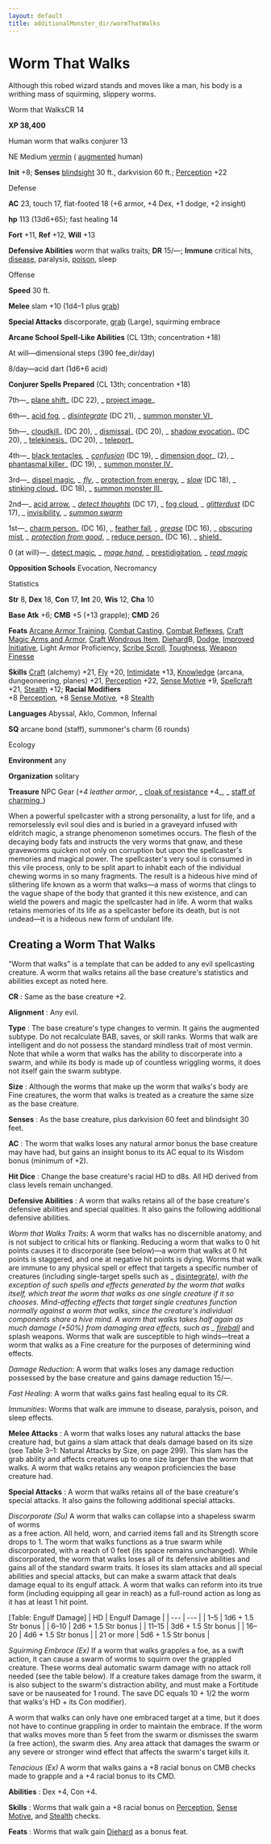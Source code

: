 ```yaml
---
layout: default
title: additionalMonster_dir/wormThatWalks
---
```

# Worm That Walks

Although this robed wizard stands and moves like a man, his body is a writhing mass of squirming, slippery worms.

Worm that WalksCR 14

**XP 38,400**

Human worm that walks conjurer 13

NE Medium [vermin](monsters/creatureTypes#_vermin) ( [augmented](monster_dir/creatureTypes#_augmented-subtype) human)

**Init** +8; **Senses** [blindsight](monsters/universalMonsterRules#_blindsight) 30 ft., darkvision 60 ft.; [Perception](additionalMonster_dir/../skill_dir/perception#_perception) +22

Defense

**AC** 23, touch 17, flat-footed 18 (+6 armor, +4 Dex, +1 dodge, +2 insight)

**hp** 113 (13d6+65); fast healing 14

**Fort** +11, **Ref** +12, **Will** +13

**Defensive Abilities** worm that walks traits; **DR** 15/—; **Immune** critical hits, [disease](monster_dir/universalMonsterRules#_disease-(ex-or-su)), paralysis, [poison](monsters/universalMonsterRules#_poison-(ex-or-su)), sleep

Offense

**Speed** 30 ft.

**Melee** slam +10 (1d4–1 plus [grab](monster_dir/universalMonsterRules#_grab))

**Special Attacks** discorporate, [grab](monsters/universalMonsterRules#_grab) (Large), squirming embrace

**Arcane School Spell-Like Abilities** (CL 13th; concentration +18)

At will—dimensional steps (390 fee_dir/day)

8/day—acid dart (1d6+6 acid)

**Conjurer Spells Prepared** (CL 13th; concentration +18)

7th—_ [plane shift](additionalMonster_dir/../spell_dir/planeShift#_plane-shift)_ (DC 22), _ [project image](additionalMonsters/../spell_dir/projectImage#_project-image)_

6th—_ [acid fog](additionalMonsters/../spell_dir/acidFog#_acid-fog)_, _ [disintegrate](additionalMonsters/../spell_dir/disintegrate#_disintegrate)_ (DC 21), _ [summon monster VI](additionalMonsters/../spell_dir/summonMonster#_summon-monster-vi)_

5th—_ [cloudkill](additionalMonsters/../spell_dir/cloudkill#_cloudkill)_ (DC 20), _ [dismissal](additionalMonsters/../spell_dir/dismissal#_dismissal)_ (DC 20), _ [shadow evocation](additionalMonsters/../spell_dir/shadowEvocation#_shadow-evocation)_ (DC 20), _ [telekinesis](additionalMonsters/../spell_dir/telekinesis#_telekinesis)_ (DC 20), _ [teleport](additionalMonsters/../spell_dir/teleport#_teleport)_

4th—_ [black tentacles](additionalMonsters/../spell_dir/blackTentacles#_black-tentacles)_, _ [confusion](additionalMonsters/../spell_dir/confusion#_confusion)_ (DC 19), _ [dimension door](additionalMonsters/../spell_dir/dimensionDoor#_dimension-door)_ (2), _ [phantasmal killer](additionalMonsters/../spell_dir/phantasmalKiller#_phantasmal-killer)_ (DC 19), _ [summon monster IV](additionalMonsters/../spell_dir/summonMonster#_summon-monster-iv)_

3rd—_ [dispel magic](additionalMonsters/../spell_dir/dispelMagic#_dispel-magic)_, _ [fly](additionalMonsters/../spell_dir/fly)_, _ [protection from energy](additionalMonsters/../spell_dir/protectionFromEnergy#_protection-from-energy)_, _ [slow](additionalMonsters/../spell_dir/slow#_slow)_ (DC 18), _ [stinking cloud](additionalMonsters/../spell_dir/stinkingCloud#_stinking-cloud)_ (DC 18), _ [summon monster III](additionalMonsters/../spell_dir/summonMonster#_summon-monster-iii)_

2nd—_ [acid arrow](additionalMonsters/../spell_dir/acidArrow#_acid-arrow)_, _ [detect thoughts](additionalMonsters/../spell_dir/detectThoughts#_detect-thoughts)_ (DC 17), _ [fog cloud](additionalMonsters/../spell_dir/fogCloud)_, _ [glitterdust](additionalMonsters/../spell_dir/glitterdust#_glitterdust)_ (DC 17), _ [invisibility](additionalMonsters/../spell_dir/invisibility#_invisibility)_, _ [summon swarm](additionalMonsters/../spell_dir/summonSwarm#_summon-swarm)_

1st—_ [charm person](additionalMonsters/../spell_dir/charmPerson#_charm-person)_ (DC 16), _ [feather fall](additionalMonsters/../spell_dir/featherFall#_feather-fall)_, _ [grease](additionalMonsters/../spell_dir/grease#_grease)_ (DC 16), _ [obscuring mist](additionalMonsters/../spell_dir/obscuringMist#_obscuring-mist)_, _ [protection from good](additionalMonsters/../spell_dir/protectionFromGood#_protection-from-good)_, _ [reduce person](additionalMonsters/../spell_dir/reducePerson#_reduce-person)_ (DC 16), _ [shield](additionalMonsters/../spell_dir/shield#_shield)_

0 (at will)—_ [detect magic](additionalMonsters/../spell_dir/detectMagic#_detect-magic)_, _ [mage hand](additionalMonsters/../spell_dir/mageHand#_mage-hand)_, _ [prestidigitation](additionalMonsters/../spell_dir/prestidigitation#_prestidigitation)_, _ [read magic](additionalMonsters/../spell_dir/readMagic#_read-magic)_

**Opposition Schools** Evocation, Necromancy

Statistics

**Str** 8, **Dex** 18, **Con** 17, **Int** 20, **Wis** 12, **Cha** 10

**Base Atk** +6; **CMB** +5 (+13 grapple); **CMD** 26

**Feats** [Arcane Armor Training](additionalMonsters/../feats#_arcane-armor-training), [Combat Casting](additionalMonster_dir/../feats#_combat-casting), [Combat Reflexes](additionalMonster_dir/../feats#_combat-reflexes), [Craft Magic Arms and Armor](additionalMonster_dir/../feats#_craft-magic-arms-and-armor), [Craft Wondrous Item](additionalMonster_dir/../feats#_craft-wondrous-item), [Diehard](additionalMonster_dir/../feats#_diehard)B, [Dodge](additionalMonster_dir/../feats#_dodge), [Improved Initiative](additionalMonster_dir/../feats#_improved-initiative), Light Armor Proficiency, [Scribe Scroll](additionalMonster_dir/../feats#_scribe-scroll), [Toughness](additionalMonster_dir/../feats#_toughness), [Weapon Finesse](additionalMonster_dir/../feats#_weapon-finesse)

**Skills** [Craft](additionalMonster_dir/../skill_dir/craft#_craft) (alchemy) +21, [Fly](additionalMonsters/../skill_dir/fly#_fly) +20, [Intimidate](additionalMonsters/../skill_dir/intimidate#_intimidate) +13, [Knowledge](additionalMonsters/../skill_dir/knowledge#_knowledge) (arcana, dungeoneering, planes) +21, [Perception](additionalMonsters/../skill_dir/perception#_perception) +22, [Sense Motive](additionalMonsters/../skill_dir/senseMotive#_sense-motive) +9, [Spellcraft](additionalMonsters/../skill_dir/spellcraft#_spellcraft) +21, [Stealth](additionalMonsters/../skill_dir/stealth#_stealth) +12; **Racial Modifiers**   
+8 [Perception](additionalMonsters/../skill_dir/perception#_perception), +8 [Sense Motive](additionalMonsters/../skill_dir/senseMotive#_sense-motive), +8 [Stealth](additionalMonsters/../skill_dir/stealth#_stealth)

**Languages** Abyssal, Aklo, Common, Infernal

**SQ** arcane bond (staff), summoner's charm (6 rounds)

Ecology

**Environment** any

**Organization** solitary

**Treasure** NPC Gear (_+4 leather armor_, _ [cloak of resistance](additionalMonsters/../magicItem_dir/wondrousItems#_cloak-of-resistance) +4_, _ [staff of charming](additionalMonsters/../magicItem_dir/staves#_staff-of-charming)_)

When a powerful spellcaster with a strong personality, a lust for life, and a remorselessly evil soul dies and is buried in a graveyard infused with eldritch magic, a strange phenomenon sometimes occurs. The flesh of the decaying body fats and instructs the very worms that gnaw, and these graveworms quicken not only on corruption but upon the spellcaster's memories and magical power. The spellcaster's very soul is consumed in this vile process, only to be split apart to inhabit each of the individual chewing worms in so many fragments. The result is a hideous hive mind of slithering life known as a worm that walks—a mass of worms that clings to the vague shape of the body that granted it this new existence, and can wield the powers and magic the spellcaster had in life. A worm that walks retains memories of its life as a spellcaster before its death, but is not undead—it is a hideous new form of undulant life.

## Creating a Worm That Walks

“Worm that walks” is a template that can be added to any evil spellcasting creature. A worm that walks retains all the base creature's statistics and abilities except as noted here.

**CR** : Same as the base creature +2.

**Alignment** : Any evil.

**Type** : The base creature's type changes to vermin. It gains the augmented subtype. Do not recalculate BAB, saves, or skill ranks. Worms that walk are intelligent and do not possess the standard mindless trait of most vermin. Note that while a worm that walks has the ability to discorperate into a swarm, and while its body is made up of countless wriggling worms, it does not itself gain the swarm subtype.

**Size** : Although the worms that make up the worm that walks's body are Fine creatures, the worm that walks is treated as a creature the same size as the base creature.

**Senses** : As the base creature, plus darkvision 60 feet and blindsight 30 feet.

**AC** : The worm that walks loses any natural armor bonus the base creature may have had, but gains an insight bonus to its AC equal to its Wisdom bonus (minimum of +2).

**Hit Dice** : Change the base creature's racial HD to d8s. All HD derived from class levels remain unchanged.

**Defensive Abilities** : A worm that walks retains all of the base creature's defensive abilities and special qualities. It also gains the following additional defensive abilities.

_Worm that Walks Traits_: A worm that walks has no discernible anatomy, and is not subject to critical hits or flanking. Reducing a worm that walks to 0 hit points causes it to discorporate (see below)—a worm that walks at 0 hit points is staggered, and one at negative hit points is dying. Worms that walk are immune to any physical spell or effect that targets a specific number of creatures (including single-target spells such as _ [disintegrate](additionalMonsters/../spell_dir/disintegrate#_disintegrate)_), with the exception of such spells and effects generated by the worm that walks itself, which treat the worm that walks as one single creature if it so chooses. Mind-affecting effects that target single creatures function normally against a worm that walks, since the creature's individual components share a hive mind. A worm that walks takes half again as much damage (+50%) from damaging area effects, such as _ [fireball](additionalMonsters/../spell_dir/fireball#_fireball)_ and splash weapons. Worms that walk are susceptible to high winds—treat a worm that walks as a Fine creature for the purposes of determining wind effects.

_Damage Reduction_: A worm that walks loses any damage reduction possessed by the base creature and gains damage reduction 15/—.

_Fast Healing_: A worm that walks gains fast healing equal to its CR.

_Immunities_: Worms that walk are immune to disease, paralysis, poison, and sleep effects.

**Melee Attacks** : A worm that walks loses any natural attacks the base creature had, but gains a slam attack that deals damage based on its size (see Table 3–1: Natural Attacks by Size, on page 299). This slam has the grab ability and affects creatures up to one size larger than the worm that walks. A worm that walks retains any weapon proficiencies the base creature had.

**Special Attacks** : A worm that walks retains all of the base creature's special attacks. It also gains the following additional special attacks.

_Discorporate (Su)_ A worm that walks can collapse into a shapeless swarm of worms   
as a free action. All held, worn, and carried items fall and its Strength score drops to 1. The worm that walks functions as a true swarm while discorporated, with a reach of 0 feet (its space remains unchanged). While discorporated, the worm that walks loses all of its defensive abilities and gains all of the standard swarm traits. It loses its slam attacks and all special abilities and special attacks, but can make a swarm attack that deals damage equal to its engulf attack. A worm that walks can reform into its true form (including equipping all gear in reach) as a full-round action as long as it has at least 1 hit point.

[Table: Engulf Damage]
| HD | Engulf Damage |
| --- | --- |
| 1–5 | 1d6 + 1.5 Str bonus |
| 6–10 | 2d6 + 1.5 Str bonus |
| 11–15 | 3d6 + 1.5 Str bonus |
| 16–20 | 4d6 + 1.5 Str bonus |
| 21 or more | 5d6 + 1.5 Str bonus |

  
  

_Squirming Embrace (Ex)_ If a worm that walks grapples a foe, as a swift action, it can cause a swarm of worms to squirm over the grappled creature. These worms deal automatic swarm damage with no attack roll needed (see the table below). If a creature takes damage from the swarm, it is also subject to the swarm's distraction ability, and must make a Fortitude save or be nauseated for 1 round. The save DC equals 10 + 1/2 the worm that walks's HD + its Con modifier).

A worm that walks can only have one embraced target at a time, but it does not have to continue grappling in order to maintain the embrace. If the worm that walks moves more than 5 feet from the swarm or dismisses the swarm (a free action), the swarm dies. Any area attack that damages the swarm or any severe or stronger wind effect that affects the swarm's target kills it.

_Tenacious (Ex)_ A worm that walks gains a +8 racial bonus on CMB checks made to grapple and a +4 racial bonus to its CMD.

**Abilities** : Dex +4, Con +4.

**Skills** : Worms that walk gain a +8 racial bonus on [Perception](additionalMonster_dir/../skill_dir/perception#_perception), [Sense Motive](additionalMonsters/../skill_dir/senseMotive#_sense-motive), and [Stealth](additionalMonsters/../skill_dir/stealth#_stealth) checks.

**Feats** : Worms that walk gain [Diehard](additionalMonsters/../feats#_diehard) as a bonus feat.


